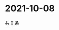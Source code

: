 # 2021-10-08

共 0 条

<!-- BEGIN -->
<!-- 最后更新时间 Fri Oct 08 2021 00:19:02 GMT+0800 (China Standard Time) -->

<!-- END -->
